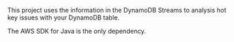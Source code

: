 This project uses the information in the DynamoDB Streams to analysis hot key issues with your DynamoDB table.

The AWS SDK for Java is the only dependency. 
